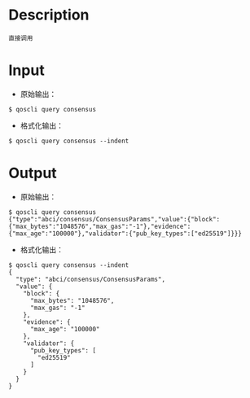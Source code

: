 # Description
```
直接调用
```
# Input
- 原始输出：
```
$ qoscli query consensus
```
- 格式化输出：
```
$ qoscli query consensus --indent
```
# Output
- 原始输出：
```
$ qoscli query consensus
{"type":"abci/consensus/ConsensusParams","value":{"block":{"max_bytes":"1048576","max_gas":"-1"},"evidence":{"max_age":"100000"},"validator":{"pub_key_types":["ed25519"]}}}
```
- 格式化输出：
```
$ qoscli query consensus --indent
{
  "type": "abci/consensus/ConsensusParams",
  "value": {
    "block": {
      "max_bytes": "1048576",
      "max_gas": "-1"
    },
    "evidence": {
      "max_age": "100000"
    },
    "validator": {
      "pub_key_types": [
        "ed25519"
      ]
    }
  }
}
```